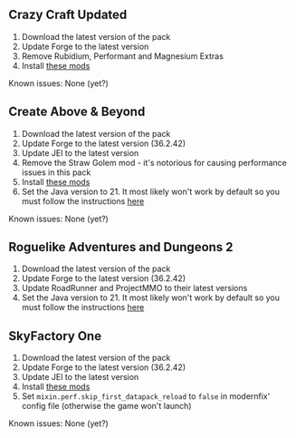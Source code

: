 ## Crazy Craft Updated

1. Download the latest version of the pack
2. Update Forge to the latest version
3. Remove Rubidium, Performant and Magnesium Extras
4. Install [these mods](https://github.com/Radk6/MC-Optimization-Guide/blob/main/mods-n-stuff/1.16.5.md#forge)

Known issues: None (yet?)

## Create Above & Beyond

1. Download the latest version of the pack
2. Update Forge to the latest version (36.2.42)
3. Update JEI to the latest version
4. Remove the Straw Golem mod - it's notorious for causing performance issues in this pack
5. Install [these mods](https://github.com/Radk6/MC-Optimization-Guide/blob/main/mods-n-stuff/1.16.5.md#forge)
6. Set the Java version to 21. It most likely won't work by default so you must follow the instructions [here](https://github.com/Radk6/MC-Optimization-Guide/blob/main/mods-n-stuff/Java-things.md#1165)

Known issues: None (yet?)

## Roguelike Adventures and Dungeons 2

1. Download the latest version of the pack
2. Update Forge to the latest version (36.2.42)
3. Update RoadRunner and ProjectMMO to their latest versions
4. Set the Java version to 21. It most likely won't work by default so you must follow the instructions [here](https://github.com/Radk6/MC-Optimization-Guide/blob/main/mods-n-stuff/Java-things.md#1165)

## SkyFactory One

1. Download the latest version of the pack
2. Update Forge to the latest version (36.2.42)
3. Update JEI to the latest version
5. Install [these mods](https://github.com/Radk6/MC-Optimization-Guide/blob/main/mods-n-stuff/1.16.5.md#forge)
6. Set `mixin.perf.skip_first_datapack_reload` to `false` in modernfix' config file (otherwise the game won't launch)

Known issues: None (yet?)

